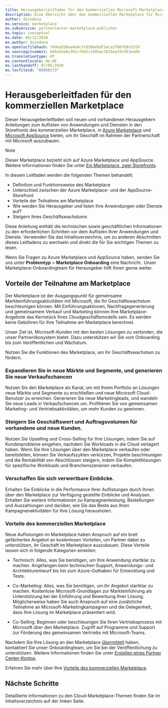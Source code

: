 ```yaml
---
title: Herausgeberleitfaden für den kommerziellen Microsoft-Marketplace
description: Eine Übersicht über den kommerziellen Marketplace für Microsoft-Partner, die Angebote in Microsoft AppSource und Azure Marketplace veröffentlichen möchten.
author: dsindona
ms.service: marketplace
ms.subservice: partnercenter-marketplace-publisher
ms.topic: conceptual
ms.date: 04/12/2020
ms.author: dsindona
ms.openlocfilehash: 7ddea556ea4a9c7c0306ebdf1eca1f60769c5318
ms.sourcegitcommit: 845a55e6c391c79d2c1585ac1625ea7dc953ea89
ms.translationtype: HT
ms.contentlocale: de-DE
ms.lasthandoff: 07/05/2020
ms.locfileid: "85958173"
---
```

# <a name="commercial-marketplace-publishing-guide"></a>Herausgeberleitfaden für den kommerziellen Marketplace

Dieser Herausgeberleitfaden soll neuen und vorhandenen Herausgebern Anleitungen zum Auflisten von Anwendungen und Diensten in den Storefronts des kommerziellen Marketplace, in [Azure Marketplace](https://azuremarketplace.microsoft.com) und [Microsoft AppSource](https://appsource.microsoft.com) bieten, um ihr Geschäft im Rahmen der Partnerschaft mit Microsoft auszubauen.

>[!Note]
>Dieser Marketplace bezieht sich auf Azure Marketplace und AppSource.  Weitere Informationen finden Sie unter [Ein Marketplace, zwei Storefronts](comparing-appsource-azure-marketplace.md).

In diesem Leitfaden werden die folgenden Themen behandelt: 
*   Definition und Funktionsweise des Marketplace 
*   Unterschied zwischen der Azure Marketplace- und der AppSource-Storefront 
*   Vorteile der Teilnahme am Marketplace 
*   Wie werden Sie Herausgeber und listen Ihre Anwendungen oder Dienste auf? 
*   Steigern Ihres Geschäftswachstums 

Diese Anleitung enthält die technischen sowie geschäftlichen Informationen zu den erforderlichen Schritten vor dem Auflisten Ihrer Anwendungen und Dienste. Verwenden Sie das Inhaltsverzeichnis, um zu anderen Abschnitten dieses Leitfadens zu wechseln und direkt die für Sie wichtigen Themen zu lesen.

Wenn Sie Fragen zu Azure Marketplace und AppSource haben, senden Sie uns unter **Problemtyp** > **Marketplace Onboarding** eine Nachricht.  Unser Marketplace-Onboardingteam für Herausgeber hilft Ihnen gerne weiter. 

## <a name="benefits-of-participating-in-the-marketplace"></a>Vorteile der Teilnahme am Marketplace 

Der Marketplace ist der Ausgangspunkt für gemeinsame Markteinführungsaktivitäten mit Microsoft, die Ihr Geschäftswachstum beschleunigen können. Mit Einführungsaktionen, Nachfragegenerierung und gemeinsamem Verkauf und Marketing können Ihre Marketplace-Angebote das Kernstück Ihres Cloudgeschäftsmodells sein. Es werden keine Gebühren für Ihre Teilnahme am Marketplace berechnet.

Unser Ziel ist, Microsoft-Kunden mit den besten Lösungen zu verbinden, die unser Partnerökosystem bietet. Dazu unterstützen wir Sie vom Onboarding bis zum Veröffentlichen und Wachstum. 

Nutzen Sie die Funktionen des Marketplace, um Ihr Geschäftswachstum zu fördern.

### <a name="expand-to-new-markets-and-segments-and-generate-new-sales-opportunities"></a>Expandieren Sie in neue Märkte und Segmente, und generieren Sie neue Verkaufschancen

Nutzen Sie den Marketplace als Kanal, um mit Ihrem Portfolio an Lösungen neue Märkte und Segmente zu erschließen und neue Microsoft Cloud-Benutzer zu erreichen. Generieren Sie neue Marketingleads, und wandeln Sie neue Leads in Verkaufschancen um. Profitieren Sie von gemeinsamen Marketing- und Vertriebsaktivitäten, um mehr Kunden zu gewinnen.

### <a name="enhance-business-value-and-increase-deal-size-with-existing-and-new-customers"></a>Steigern Sie Geschäftswert und Auftragsvolumen für vorhandene und neue Kunden. 

Nutzen Sie Upselling und Cross-Selling für Ihre Lösungen, indem Sie auf Kundenprobleme eingehen, nachdem Sie Workloads in die Cloud verlagert haben. Wenn Sie Ihre Lösungen über den Marketplace verkaufen oder bereitstellen, können Sie Verkaufszyklen verkürzen, Projekte beschleunigen und die Rentabilität von Abschlüssen steigern, indem Sie Komplettlösungen für spezifische Workloads und Branchenszenarien verkaufen. 

### <a name="get-actionable-insights"></a>Verschaffen Sie sich verwertbare Einblicke. 

Erhalten Sie Einblicke in die Performance Ihrer Auflistungen durch Ihnen über den Marketplace zur Verfügung gestellte Einblicke und Analysen. Erhalten Sie weitere Informationen zu Kampagnenleistung, Bestellungen und Auszahlungen und darüber, wie Sie das Beste aus Ihren Kampagnenaktivitäten für Ihre Lösung herausholen.

### <a name="commercial-marketplace-benefits"></a>Vorteile des kommerziellen Marketplace 

Neue Auflistungen im Marketplace haben Anspruch auf ein breit gefächertes Angebot an kostenlosen Vorteilen, um Partner dabei zu unterstützen, ihr Geschäft im Marketplace auszubauen. Diese Vorteile lassen sich in folgende Kategorien einteilen: 

*   Technisch: Alles, was Sie benötigen, um Ihre Anwendung startklar zu machen. Angefangen beim technischen Support, Anwendungs- und Architekturentwurf bis hin zum Azure-Guthaben für Entwicklung und Tests. 

*   Co-Marketing: Alles, was Sie benötigen, um Ihr Angebot startklar zu machen. Kostenlose Microsoft-Grundlagen zur Markteinführung als Unterstützung bei der Einführung und Bewerbung Ihrer Lösung. Möglicherweise haben Sie auch Anspruch auf eine zusätzliche Teilnahme an Microsoft-Marketingkampagnen und die Gelegenheit, dass Ihre Lösung im Marketplace präsentiert wird.

*   Co-Selling: Beginnen oder beschleunigen Sie Ihren Vertriebsprozess mit Microsoft über den Marketplace. Zugriff auf Programme und Support zur Förderung des gemeinsamen Vertriebs mit Microsoft-Teams.

Nachdem Sie Ihre Lösung an den Marketplace [übermittelt](https://partner.microsoft.com/dashboard/account/v3/enrollment/introduction/partnership) haben, kontaktiert Sie unser Onboardingteam, um Sie bei der Veröffentlichung zu unterstützen.  Weitere Informationen finden Sie unter [Erstellen eines Partner Center-Kontos](partner-center-portal/create-account.md).

Erfahren Sie mehr über Ihre [Vorteile des kommerziellen Marketplace](https://docs.microsoft.com//azure/marketplace/gtm-your-marketplace-benefits).

## <a name="next-steps"></a>Nächste Schritte

Detaillierte Informationen zu den Cloud-Marketplace-Themen finden Sie im Inhaltsverzeichnis auf der linken Seite. 
